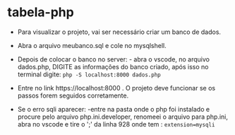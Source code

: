 # tabela-php

- Para visualizar o projeto, vai ser necessário criar um banco de dados.

- Abra o arquivo meubanco.sql e cole no mysqlshell.

- Depois de colocar o banco no server:
        - abra o vscode, no arquivo dados.php, DIGITE as informações do banco criado, após isso no terminal digite:
    `php -S localhost:8000 dados.php`
- Entre no link https://localhost:8000 . O projeto deve funcionar se os passos forem seguidos corretamente.


- Se o erro sqli aparecer: 
        -entre na pasta onde o php foi instalado e procure pelo arquivo php.ini.developer, renomeei o arquivo para php.ini, abra no vscode e tire o ';' da linha  928 onde tem : `extension=mysqli`

